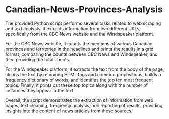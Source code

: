 # Canadian-News-Provinces-Analysis

The provided Python script performs several tasks related to web scraping and text analysis. It extracts information from two different URLs, specifically from the CBC News website and the Windspeaker platform.

For the CBC News website, it counts the mentions of various Canadian provinces and territories in the headlines and prints the results in a grid format, comparing the counts between CBC News and Windspeaker, and then providing the total counts.

For the Windspeaker platform, it extracts the text from the body of the page, cleans the text by removing HTML tags and common prepositions, builds a frequency dictionary of words, and identifies the top ten most frequent topics. Finally, it prints out these top topics along with the number of instances they appear in the text.

Overall, the script demonstrates the extraction of information from web pages, text cleaning, frequency analysis, and reporting of results, providing insights into the content of news articles from these sources.
